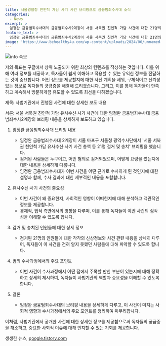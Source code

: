 ```yaml
---
title: 서울경찰청 친인척 가담 사기 사건 브리핑으로 금융범죄수사대 소식
categories:
  - News
excerpt: >
  임정완 금융범죄수사대의 금융범죄수사2계장이 서울 서북권 친인척 가담 사건에 대한 21명의 검거와 송치에 대한 브리핑을 진행했다.
feature_text: >
  임정완 금융범죄수사대의 금융범죄수사2계장이 서울 서북권 친인척 가담 사건에 대한 21명의 검거와 송치에 대한 브리핑을 진행했다.
image: 'https://www.behealthy4u.com/wp-content/uploads/2024/06/unnamed-file.png'
---
```


<p><img src="https://www.behealthy4u.com/wp-content/uploads/2024/06/unnamed-file.png" alt="info 속보" /></p>

<p>저의 목표는 구글에서 상위 노출되기 위한 최상의 컨텐츠를 작성하는 것입니다. 이를 위해 여러 정보를 제공하고, 독자들이 쉽게 이해하고 적용할 수 있는 유익한 정보를 전달하는 것이 중요합니다. 어떤 정보를 제공할지에 대한 사전 계획을 세워, 구체적이고 신뢰성 있는 정보로 독자들의 궁금증을 해결해 드리겠습니다. 그리고, 이를 통해 독자들이 만족하고 계속해서 방문하게끔 유도할 수 있도록 최선을 다하겠습니다.</p>

<p>제목: 
사법기관에서 진행된 사건에 대한 상세한 보도 내용</p>

<p>서론:
서울 서북권 친인척 가담 유사수신·사기 사건에 대한 임정완 금융범죄수사대 금융범죄수사2계장의 브리핑 내용을 상세하게 보도하고 있습니다.</p>

<ol>
<li><p>임정완 금융범죄수사대 브리핑 내용</p>

<ul>
<li>임정완 금융범죄수사대 2계장이 서울 마포구 서울청 광역수사단에서 '서울 서북권 친인척 가담 유사수신·사기 사건 총책 등 21명 검거 및 송치' 브리핑을 했습니다.</li>
<li>검거된 사람들은 누구이고, 어떤 혐의로 검거되었으며, 어떻게 요령을 썼는지에 대한 내용을 상세하게 다룹니다.</li>
<li>임정완 금융범죄수사대가 이번 사건을 어떤 근거로 수사하게 된 것인지에 대한 설명과 함께, 수사 결과에 대한 세부적인 내용을 포함합니다.</li>
</ul></li>
<li><p>유사수신·사기 사건의 중요성</p>

<ul>
<li>이번 사건이 왜 중요한지, 사회적인 영향이 어떠한지에 대해 분석하고 객관적인 정보를 제공합니다.</li>
<li>경제적, 법적 측면에서의 영향을 다루며, 이를 통해 독자들이 이번 사건의 심각성을 이해할 수 있도록 합니다.</li>
</ul></li>
<li><p>검거 및 송치된 인원들에 대한 상세 정보</p>

<ul>
<li>검거된 21명의 인원들에 대한 각각의 신상정보와 사건 관련 내용을 상세히 다루어, 독자들이 이 사건을 전혀 알지 못했던 사람들에 대해 파악할 수 있도록 합니다.</li>
</ul></li>
<li><p>범죄 수사과정에서의 주요 포인트</p>

<ul>
<li>이번 사건이 수사과정에서 어떤 점에서 주목할 만한 부분이 있는지에 대해 정확하고 상세히 제시하여, 독자들이 사법기관의 역할과 중요성을 이해할 수 있도록 합니다.</li>
</ul></li>
<li><p>결론</p>

<ul>
<li>임정완 금융범죄수사대의 브리핑 내용을 상세하게 다루고, 이 사건이 미치는 사회적 영향과 수사과정에서의 주요 포인트를 정리하여 마무리합니다.</li>
</ul></li>
</ol>

<p>이처럼, 사법기관에서 공개한 사건에 대한 상세한 정보를 제공함으로써 독자들의 궁금증을 해소하고, 중요한 사회적 이슈에 대해 인지할 수 있는 기회를 제공합니다.</p>
생생한 뉴스, <a href="https://qoogle.tistory.com" rel="dofollow">qoogle.tistory.com</a>


